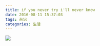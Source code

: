 ```yaml
---
title: if you never try i'll never know
date: 2016-08-11 15:37:03
tags: 杂记
categories: 生活
---
```


![](http://o7b4rtbje.bkt.clouddn.com/e810096aff7a6238df76c388f98ba500_b.png)
